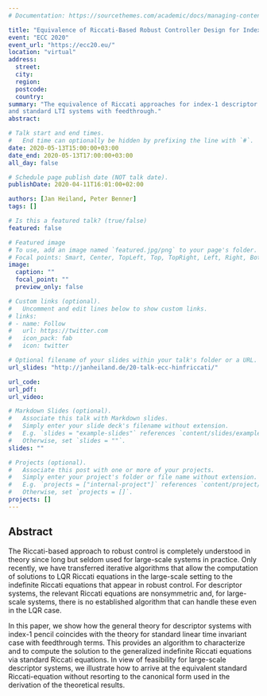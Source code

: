 ```yaml
---
# Documentation: https://sourcethemes.com/academic/docs/managing-content/

title: "Equivalence of Riccati-Based Robust Controller Design for Index-1 Descriptor Systems and Standard Plants with Feedthrough"
event: "ECC 2020"
event_url: "https://ecc20.eu/"
location: "virtual"
address:
  street:
  city:
  region:
  postcode:
  country:
summary: "The equivalence of Riccati approaches for index-1 descriptor systems
and standard LTI systems with feedthrough."
abstract:

# Talk start and end times.
#   End time can optionally be hidden by prefixing the line with `#`.
date: 2020-05-13T15:00:00+03:00
date_end: 2020-05-13T17:00:00+03:00
all_day: false

# Schedule page publish date (NOT talk date).
publishDate: 2020-04-11T16:01:00+02:00

authors: [Jan Heiland, Peter Benner]
tags: []

# Is this a featured talk? (true/false)
featured: false

# Featured image
# To use, add an image named `featured.jpg/png` to your page's folder. 
# Focal points: Smart, Center, TopLeft, Top, TopRight, Left, Right, BottomLeft, Bottom, BottomRight.
image:
  caption: ""
  focal_point: ""
  preview_only: false

# Custom links (optional).
#   Uncomment and edit lines below to show custom links.
# links:
# - name: Follow
#   url: https://twitter.com
#   icon_pack: fab
#   icon: twitter

# Optional filename of your slides within your talk's folder or a URL.
url_slides: "http://janheiland.de/20-talk-ecc-hinfriccati/"

url_code:
url_pdf:
url_video:

# Markdown Slides (optional).
#   Associate this talk with Markdown slides.
#   Simply enter your slide deck's filename without extension.
#   E.g. `slides = "example-slides"` references `content/slides/example-slides.md`.
#   Otherwise, set `slides = ""`.
slides: ""

# Projects (optional).
#   Associate this post with one or more of your projects.
#   Simply enter your project's folder or file name without extension.
#   E.g. `projects = ["internal-project"]` references `content/project/deep-learning/index.md`.
#   Otherwise, set `projects = []`.
projects: []
---
```


## Abstract

The Riccati-based approach to robust control is completely understood in theory
since long but seldom used for large-scale systems in practice. Only recently,
we have transferred iterative algorithms that allow the computation of solutions
to LQR Riccati equations in the large-scale setting to the indefinite Riccati
equations that appear in robust control. For descriptor systems, the relevant
Riccati equations are nonsymmetric and, for large-scale systems, there is no
established algorithm that can handle these even in the LQR case. 

In this paper, we show how the general theory for descriptor systems with
index-1 pencil coincides with the theory for standard linear time invariant case
with feedthrough terms. This provides an algorithm to characterize and to
compute the solution to the generalized indefinite Riccati equations via
standard Riccati equations. In view of feasibility for large-scale descriptor
systems, we illustrate how to arrive at the equivalent standard Riccati-equation
without resorting to the canonical form used in the derivation of the
theoretical results.
